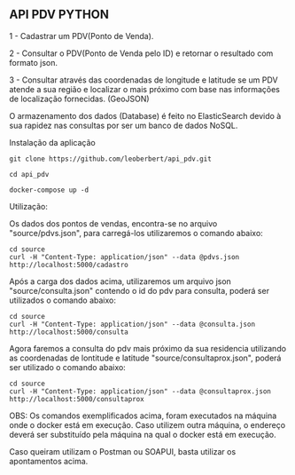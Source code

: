 ## API PDV PYTHON

1 - Cadastrar um PDV(Ponto de Venda).

2 - Consultar o PDV(Ponto de Venda pelo ID) e retornar o resultado com formato json.

3 - Consultar através das coordenadas de longitude e latitude se um PDV atende a sua região e localizar o mais próximo com base nas informações de localização fornecidas. (GeoJSON)

O armazenamento dos dados (Database) é feito no ElasticSearch devido à sua rapidez nas consultas por ser um banco de dados NoSQL.

Instalação da aplicação
```
git clone https://github.com/leoberbert/api_pdv.git

cd api_pdv

docker-compose up -d
```
Utilização:

Os dados dos pontos de vendas, encontra-se no arquivo "source/pdvs.json", para carregá-los utilizaremos o comando abaixo:
```
cd source
curl -H "Content-Type: application/json" --data @pdvs.json http://localhost:5000/cadastro
```
Após a carga dos dados acima, utilizaremos um arquivo json "source/consulta.json" contendo o id do pdv para consulta, poderá ser utilizados o comando abaixo:
```
cd source
curl -H "Content-Type: application/json" --data @consulta.json http://localhost:5000/consulta
```
Agora faremos a consulta do pdv mais próximo da sua residencia utilizando as coordenadas de lontitude e latitude "source/consultaprox.json", poderá ser utilizado o comando abaixo:
```
cd source
curl -H "Content-Type: application/json" --data @consultaprox.json http://localhost:5000/consultaprox
```
OBS: Os comandos exemplificados acima, foram executados na máquina onde o docker está em execução. Caso utilizem outra máquina, o endereço deverá ser substituído pela máquina na qual o docker está em execução.

Caso queiram utilizam o Postman ou SOAPUI, basta utilizar os apontamentos acima.

